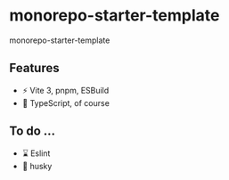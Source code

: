 # monorepo-starter-template
monorepo-starter-template

## Features

  - ⚡ Vite 3, pnpm, ESBuild
  - 🦾 TypeScript, of course

## To do ...

  - ⌛ Eslint
  - 🐶 husky